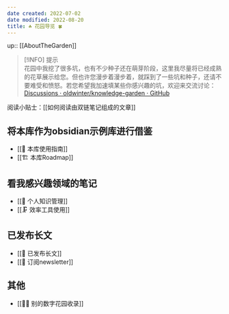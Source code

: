 ```yaml
---
date created: 2022-07-02
date modified: 2022-08-20
title: ☘️ 花园导览 🍀
---
```


up:: [[AboutTheGarden]]

> [!INFO] 提示  
> 花园中我挖了很多坑，也有不少种子还在萌芽阶段，这里我尽量将已经成熟的花草展示给您。但也许您漫步着漫步着，就踩到了一些坑和种子，还请不要难受和愤怒。若您希望我加速填某些你感兴趣的坑，欢迎来交流讨论：[Discussions · oldwinter/knowledge-garden · GitHub](https://github.com/oldwinter/knowledge-garden/discussions)

阅读小贴士：[[如何阅读由双链笔记组成的文章]]

## 将本库作为obsidian示例库进行借鉴

- [[🧰 本库使用指南]]
- [[🏗 本库Roadmap]]

## 看我感兴趣领域的笔记

- [[🧀 个人知识管理]]
- [[🗜 效率工具使用]]

## 已发布长文

- [[🏹 已发布长文]]
- [[📩 订阅newsletter]]

## 其他

- [[👬🏻 别的数字花园收录]]
